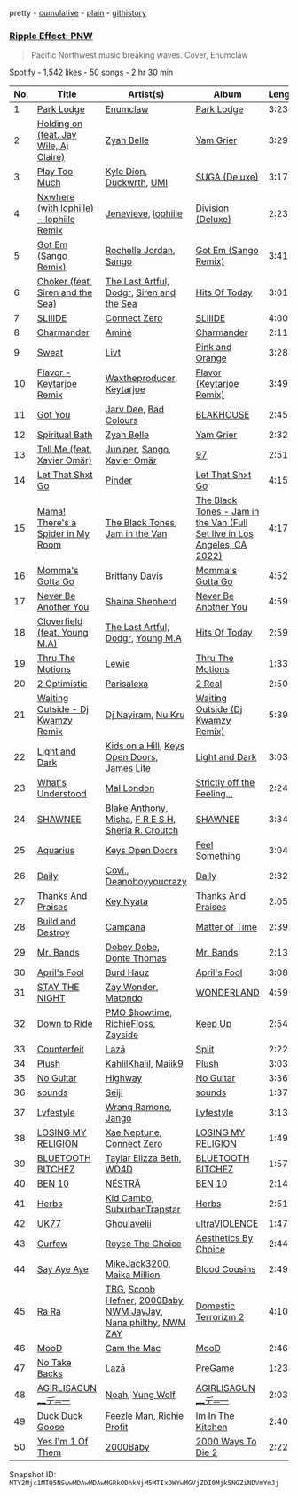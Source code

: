 pretty - [cumulative](/playlists/cumulative/37i9dQZF1DWVKZ0Z9y3Qew.md) - [plain](/playlists/plain/37i9dQZF1DWVKZ0Z9y3Qew) - [githistory](https://github.githistory.xyz/mackorone/spotify-playlist-archive/blob/main/playlists/plain/37i9dQZF1DWVKZ0Z9y3Qew)

### [Ripple Effect: PNW](https://open.spotify.com/playlist/37i9dQZF1DWVKZ0Z9y3Qew)

> Pacific Northwest music breaking waves\. Cover, Enumclaw

[Spotify](https://open.spotify.com/user/spotify) - 1,542 likes - 50 songs - 2 hr 30 min

| No. | Title | Artist(s) | Album | Length |
|---|---|---|---|---|
| 1 | [Park Lodge](https://open.spotify.com/track/1eN9cS5xBwzH3Xqt2BCj2f) | [Enumclaw](https://open.spotify.com/artist/79yETfINxnDl54mTKLZUlb) | [Park Lodge](https://open.spotify.com/album/1hXRsKevSg8qrakx7AGZY5) | 3:23 |
| 2 | [Holding on \(feat\. Jay Wile, Aj Claire\)](https://open.spotify.com/track/5PGDQCjwoCz54WmjUljz6j) | [Zyah Belle](https://open.spotify.com/artist/09q46aTaAsSGoLID49Y6Sx) | [Yam Grier](https://open.spotify.com/album/2KvfsMy0IQ2XRd5Rh7Ur2Q) | 3:29 |
| 3 | [Play Too Much](https://open.spotify.com/track/3dIQBJdqStpq539wSrqhXw) | [Kyle Dion](https://open.spotify.com/artist/5qfkUSH3ip5dD2eEPhjkT3), [Duckwrth](https://open.spotify.com/artist/6I3MElirhT5t6Kf7p0hGk9), [UMI](https://open.spotify.com/artist/4ClziihVpBeFXNyDH83Lde) | [SUGA \(Deluxe\)](https://open.spotify.com/album/6jRNrR4aBBBR1OpBbQzQPG) | 3:17 |
| 4 | [Nxwhere \(with lophiile\) \- lophiile Remix](https://open.spotify.com/track/5DS1a0fGhmEruQfritbawn) | [Jenevieve](https://open.spotify.com/artist/0dUYLC7DLjeS8gIh8cz2Pq), [lophiile](https://open.spotify.com/artist/5g5eVr2vAQnd12Q1XCJD7R) | [Division \(Deluxe\)](https://open.spotify.com/album/4hTubSHf6zjOOPZJmJPyBq) | 2:23 |
| 5 | [Got Em \(Sango Remix\)](https://open.spotify.com/track/52b5Bl2zPRRfZi7uinhGZR) | [Rochelle Jordan](https://open.spotify.com/artist/3MM3uKNdJbvefUael12dl3), [Sango](https://open.spotify.com/artist/7e3FtKBIPLrIVm8g1FJMVg) | [Got Em \(Sango Remix\)](https://open.spotify.com/album/5OukqaLZOrocuTI29rBiuO) | 3:41 |
| 6 | [Choker \(feat\. Siren and the Sea\)](https://open.spotify.com/track/5WsSX1IuJELc9CJD6aJqO2) | [The Last Artful, Dodgr](https://open.spotify.com/artist/6jpOOrGFSWdHx6leHfU54n), [Siren and the Sea](https://open.spotify.com/artist/45Z7TLBfSId65NDrTBr7t3) | [Hits Of Today](https://open.spotify.com/album/1jHO2EMilNQVl5JnMRtQU3) | 3:01 |
| 7 | [SLIIIDE](https://open.spotify.com/track/18z0K3xS9Kp7a3BfY9cPIh) | [Connect Zero](https://open.spotify.com/artist/3k8lBDenIm90lWaSpAYQeH) | [SLIIIDE](https://open.spotify.com/album/6NpUxL3DBHAebXKd1y93rZ) | 4:00 |
| 8 | [Charmander](https://open.spotify.com/track/4NP3gHruXgIo4YSJSNDRBz) | [Aminé](https://open.spotify.com/artist/3Gm5F95VdRxW3mqCn8RPBJ) | [Charmander](https://open.spotify.com/album/5Cy8xrlkPh9lR5XolUM0QE) | 2:11 |
| 9 | [Sweat](https://open.spotify.com/track/7wcqafiGn5oZrBHvo9tEjS) | [Livt](https://open.spotify.com/artist/0y55D5fL0ywYdEpIQPbwJC) | [Pink and Orange](https://open.spotify.com/album/524agqedwKwAQ4PSJ6p28F) | 3:28 |
| 10 | [Flavor \- Keytarjoe Remix](https://open.spotify.com/track/3MZDOCRVoQhqzdtyZTBZXR) | [Waxtheproducer](https://open.spotify.com/artist/38CaNrjtL23xeme96PHJ8F), [Keytarjoe](https://open.spotify.com/artist/1ij27iTOjQswVNeUAowEcV) | [Flavor \(Keytarjoe Remix\)](https://open.spotify.com/album/0XyWTwY4A90350ezEZE2m9) | 3:49 |
| 11 | [Got You](https://open.spotify.com/track/1bWo6wJYu6pXkDH4lddJLs) | [Jarv Dee](https://open.spotify.com/artist/1sAKNLVFmAmxaurWLdmu1u), [Bad Colours](https://open.spotify.com/artist/0x3KkCJuve7n51ThZGNAIX) | [BLAKHOUSE](https://open.spotify.com/album/0YMj4uiVls0pvZ5xB8ftbE) | 2:45 |
| 12 | [Spiritual Bath](https://open.spotify.com/track/4blzukYd2tgNO4kXbXcfzU) | [Zyah Belle](https://open.spotify.com/artist/09q46aTaAsSGoLID49Y6Sx) | [Yam Grier](https://open.spotify.com/album/2KvfsMy0IQ2XRd5Rh7Ur2Q) | 2:32 |
| 13 | [Tell Me \(feat\. Xavier Omär\)](https://open.spotify.com/track/280jAZjtRyS3InROryTLmy) | [Juniper](https://open.spotify.com/artist/3h55d9cBydMk3jlDfMu1rN), [Sango](https://open.spotify.com/artist/7e3FtKBIPLrIVm8g1FJMVg), [Xavier Omär](https://open.spotify.com/artist/3UjPnt2nRmw10N58bBeNOg) | [97](https://open.spotify.com/album/4wbsWobZ0K2jb4fAlNtSjn) | 2:51 |
| 14 | [Let That Shxt Go](https://open.spotify.com/track/0OtPVDfQnKAygo6tUYQM6u) | [Pinder](https://open.spotify.com/artist/4VNhdOgxfxVzFRWLNPP2kz) | [Let That Shxt Go](https://open.spotify.com/album/2SEgki4PnIlSrwb9k5xIwn) | 4:15 |
| 15 | [Mama! There's a Spider in My Room](https://open.spotify.com/track/65zSEyIOEs1Pw263tbiwex) | [The Black Tones](https://open.spotify.com/artist/756gZe3CRrsmKQGhCTmQ5J), [Jam in the Van](https://open.spotify.com/artist/1CUVxHzaFXiqedLmCt1pKa) | [The Black Tones \- Jam in the Van \(Full Set live in Los Angeles, CA 2022\)](https://open.spotify.com/album/17o9DumxmehGF9JFMMTGx7) | 4:17 |
| 16 | [Momma's Gotta Go](https://open.spotify.com/track/7iYTmLkXJgXCwtfr2lR0IJ) | [Brittany Davis](https://open.spotify.com/artist/3sRxyZAJO726wjCXfXZYuB) | [Momma's Gotta Go](https://open.spotify.com/album/4zS5uAe152uPgsG4y1TpHK) | 4:52 |
| 17 | [Never Be Another You](https://open.spotify.com/track/4o2C1VqlXtKKkoree2Ubq8) | [Shaina Shepherd](https://open.spotify.com/artist/5npzoc47zU3PpCTF6ei389) | [Never Be Another You](https://open.spotify.com/album/2qoj0CPCREjxav6tubdTje) | 4:59 |
| 18 | [Cloverfield \(feat\. Young M.A\)](https://open.spotify.com/track/2YNwyOPj4P5nH0KiEbLXZq) | [The Last Artful, Dodgr](https://open.spotify.com/artist/6jpOOrGFSWdHx6leHfU54n), [Young M.A](https://open.spotify.com/artist/7LvoDJUNGnOrPdGRzVtOJ9) | [Hits Of Today](https://open.spotify.com/album/1jHO2EMilNQVl5JnMRtQU3) | 2:59 |
| 19 | [Thru The Motions](https://open.spotify.com/track/7a6qoP4zfLtrAax3DCbx6m) | [Lewie](https://open.spotify.com/artist/7tvCXmeh7MlNtmfKMN2H8Q) | [Thru The Motions](https://open.spotify.com/album/6kft5b8CUf5JEqrC07HH1O) | 1:33 |
| 20 | [2 Optimistic](https://open.spotify.com/track/6yQzJ1m70RzNdct3zB2r8X) | [Parisalexa](https://open.spotify.com/artist/7CZXfBcIhQ2dPEqk3N74vV) | [2 Real](https://open.spotify.com/album/5SqQ4wQaltxdUwRrlGuwmw) | 2:50 |
| 21 | [Waiting Outside \- Dj Kwamzy Remix](https://open.spotify.com/track/2MaT2I3s6fM59GQeKYIGa3) | [Dj Nayiram](https://open.spotify.com/artist/31l50WEIscYptO4W2DH6wp), [Nu Kru](https://open.spotify.com/artist/1q2mhhSOZhYhnF4PIbhiHq) | [Waiting Outside \(Dj Kwamzy Remix\)](https://open.spotify.com/album/4Yy1t3R2rJo0JgwJmrPIuw) | 5:39 |
| 22 | [Light and Dark](https://open.spotify.com/track/4QiyUXgJ63TSEmtisZGkSO) | [Kids on a Hill](https://open.spotify.com/artist/7mwjC1c3baXyeVo31FvnYn), [Keys Open Doors](https://open.spotify.com/artist/17VWSnuIuvdgNkBgIBC0jp), [James Lite](https://open.spotify.com/artist/7e2dIr2GwZgilIk9CrtUUU) | [Light and Dark](https://open.spotify.com/album/2OOZOoGG7ynna4Wgo5sWen) | 3:03 |
| 23 | [What's Understood](https://open.spotify.com/track/6M6wWdcA0eJGzcsfwWjgJV) | [Mal London](https://open.spotify.com/artist/3fDtug6dI80VyEWO3vcT0U) | [Strictly off the Feeling...](https://open.spotify.com/album/0k9fxZPAIcOoKfBECTQV2L) | 2:24 |
| 24 | [SHAWNEE](https://open.spotify.com/track/0KgVAhlPPdjeznoH1C01By) | [Blake Anthony](https://open.spotify.com/artist/79GLPoynz70rIoWB4ErgBb), [Misha](https://open.spotify.com/artist/4dPYdHTBZATnTYABJ39sY7), [F R E S H](https://open.spotify.com/artist/0PZ1lOO0m0EYVFyv6fQA3k), [Sheria R\. Croutch](https://open.spotify.com/artist/2eSSBlIXGXyKfSQlsV9tWL) | [SHAWNEE](https://open.spotify.com/album/2RDuoPS8nCmNsDpfeP03KT) | 3:34 |
| 25 | [Aquarius](https://open.spotify.com/track/7qMuMmqCUb4L9AvrjAx4Qg) | [Keys Open Doors](https://open.spotify.com/artist/17VWSnuIuvdgNkBgIBC0jp) | [Feel Something](https://open.spotify.com/album/5G9iTmKRQfqUF8ttDs2J0p) | 3:04 |
| 26 | [Daily](https://open.spotify.com/track/1FhS4QdwBSGdIDOdIVYNCS) | [Covi.](https://open.spotify.com/artist/6kxLApfEzk2X5GqUc35rtS), [Deanoboyyoucrazy](https://open.spotify.com/artist/5i6EiqlK330WH5DKi8eg3o) | [Daily](https://open.spotify.com/album/0mOp8mI03m3lOk1Uuoo8ql) | 2:32 |
| 27 | [Thanks And Praises](https://open.spotify.com/track/5J4F79SLhKnv5Q5iu0MwCJ) | [Key Nyata](https://open.spotify.com/artist/4X2V63Czlm32j6Yk38WeX5) | [Thanks And Praises](https://open.spotify.com/album/5aEGomkIebUGrIVZA1dGYm) | 2:05 |
| 28 | [Build and Destroy](https://open.spotify.com/track/10kArEkhrwbjzsNXjuCt6Q) | [Campana](https://open.spotify.com/artist/2364ipmlSnhR9dgygYHkqu) | [Matter of Time](https://open.spotify.com/album/3Bjf4MdqiQodzhkyQhVIb1) | 2:39 |
| 29 | [Mr\. Bands](https://open.spotify.com/track/7nwRkPJhEy1ZahkeyEN8cY) | [Dobey Dobe](https://open.spotify.com/artist/7gf7dMLZir7MQaC7AlXt17), [Donte Thomas](https://open.spotify.com/artist/53F7MNlYur7XEV75tY3Yor) | [Mr\. Bands](https://open.spotify.com/album/0Zi0TEEdfKgUlG04NFeylu) | 2:13 |
| 30 | [April's Fool](https://open.spotify.com/track/3ltKYuXVlAGDLUcynKxrBq) | [Burd Hauz](https://open.spotify.com/artist/60s9OFnWv7R0Er09sVngbu) | [April's Fool](https://open.spotify.com/album/7iNKQ1iFLeopI3HS7Z7n2D) | 3:08 |
| 31 | [STAY THE NIGHT](https://open.spotify.com/track/0w4g6OmPq9GrHFYqyFl2JJ) | [Zay Wonder](https://open.spotify.com/artist/70cjBubd83Tl2ZbAElgC1s), [Matondo](https://open.spotify.com/artist/6SUEFGctih8RVTozozgmsz) | [WONDERLAND](https://open.spotify.com/album/43RTm7LMLRwKjWEIL9dHOs) | 4:59 |
| 32 | [Down to Ride](https://open.spotify.com/track/0lyNncRpMFwIYQf8kOeuoa) | [PMO $howtime](https://open.spotify.com/artist/04ZMheNMb4UfMn4Up7d1xf), [RichieFloss](https://open.spotify.com/artist/1P3NQicY3TtfR7CHIo5QXt), [Zayside](https://open.spotify.com/artist/4aV8heTQhaNF3snGZfc6rs) | [Keep Up](https://open.spotify.com/album/0vEYIukAvpBK48zkXcYeKF) | 2:54 |
| 33 | [Counterfeit](https://open.spotify.com/track/5jrIJGAazBJqr85B3SIHnB) | [Lazā](https://open.spotify.com/artist/7KWbU8vlvkICzAOXsiRLal) | [Split](https://open.spotify.com/album/77HdnE9idz2OSqmw9VffSS) | 2:22 |
| 34 | [Plush](https://open.spotify.com/track/29fvmWHsatRGAq8HJYnmAp) | [KahlilKhalil](https://open.spotify.com/artist/2WkidHSqwRQm7EZ3ostStU), [Majik9](https://open.spotify.com/artist/13iLsHLvOmOCA21NJ8s3LH) | [Plush](https://open.spotify.com/album/3ihHNGmcuER1IRUlknOiIE) | 3:03 |
| 35 | [No Guitar](https://open.spotify.com/track/3OUq77Wnow5PwqWXJC1Ktf) | [Highway](https://open.spotify.com/artist/3ipYF6lYiU7lmIb5k3JGej) | [No Guitar](https://open.spotify.com/album/1hgl3ZKdbsRrj59KauC78a) | 3:36 |
| 36 | [sounds](https://open.spotify.com/track/6Adeb7aRSfgqElqnlhkukf) | [Seiji](https://open.spotify.com/artist/7h8BjWoH0TC1Zf2HwAmdEe) | [sounds](https://open.spotify.com/album/10Jjf8RwCE65aw4NJR6CG0) | 1:37 |
| 37 | [Lyfestyle](https://open.spotify.com/track/5YL0mkC377PDDrGSFqZ3q1) | [Wranq Ramone](https://open.spotify.com/artist/2kuCqR7ylTOiOWmELTPil5), [Jango](https://open.spotify.com/artist/5sB5Fubu4hC9D8NOlTuqJ6) | [Lyfestyle](https://open.spotify.com/album/5EF5vclHcgq1MIqNkCZDm0) | 3:13 |
| 38 | [LOSING MY RELIGION](https://open.spotify.com/track/5t4oa0XNO7DDYifb3SGibS) | [Xae Neptune](https://open.spotify.com/artist/7iysPipkcsfGFVEgUMDzHQ), [Connect Zero](https://open.spotify.com/artist/3k8lBDenIm90lWaSpAYQeH) | [LOSING MY RELIGION](https://open.spotify.com/album/4GEJsstPLNZ6fSLV91cOOo) | 1:49 |
| 39 | [BLUETOOTH BITCHEZ](https://open.spotify.com/track/15knzKIzqfDOsUJKWrjbZW) | [Taylar Elizza Beth](https://open.spotify.com/artist/0XE4mkNAnSI2molchwNfGQ), [WD4D](https://open.spotify.com/artist/53QqYQtqceXhifEin57aM3) | [BLUETOOTH BITCHEZ](https://open.spotify.com/album/7MdfOkKcguuhE86N3bAdSg) | 1:57 |
| 40 | [BEN 10](https://open.spotify.com/track/7GRpzENjT2lPG1oGS7272V) | [NËSTRÄ](https://open.spotify.com/artist/5ABikugX8BV6gZiF23y2br) | [BEN 10](https://open.spotify.com/album/3QMmU1Vi8l33RqWsZD6EJF) | 2:14 |
| 41 | [Herbs](https://open.spotify.com/track/6U3dD0Ab653YZoPOvpiaVO) | [Kid Cambo](https://open.spotify.com/artist/4n9wn5OJVBp96xO2cAqVDf), [SuburbanTrapstar](https://open.spotify.com/artist/0G4D8cALvzSuA5a1G9sAR7) | [Herbs](https://open.spotify.com/album/2LwZvilrgs9o0cUrmI7AuH) | 2:51 |
| 42 | [UK77](https://open.spotify.com/track/0qpPIQaT3KvBvYkGOGxCOV) | [Ghoulavelii](https://open.spotify.com/artist/6nwEYQKFXGAKvwnUqZUd52) | [ultraVIOLENCE](https://open.spotify.com/album/0GAKWqWv4xSinw2ZUtSU4D) | 1:47 |
| 43 | [Curfew](https://open.spotify.com/track/4VnEKKCBOk58uoj1N1Hydp) | [Royce The Choice](https://open.spotify.com/artist/0IUBTnweyOMhLh7dcNbJ0g) | [Aesthetics By Choice](https://open.spotify.com/album/6K4zjSM5kQUgsXF7Ht7GaN) | 2:44 |
| 44 | [Say Aye Aye](https://open.spotify.com/track/09n1HXhWcBbTvEvwjUcSKr) | [MikeJack3200](https://open.spotify.com/artist/1DsOlo169ovaAx19956vOb), [Maika Million](https://open.spotify.com/artist/550nfGDwq7E0lxtarPhp2j) | [Blood Cousins](https://open.spotify.com/album/2RqrEJPPZPEVyM4WuiO82W) | 2:49 |
| 45 | [Ra Ra](https://open.spotify.com/track/6HB9qFHJfCex5Ybn6XTrl8) | [TBG](https://open.spotify.com/artist/2tYeKxqb14B4FAHgplnU4y), [Scoob Hefner](https://open.spotify.com/artist/7aWZJfTFhoMgsCDQp9khJP), [2000Baby](https://open.spotify.com/artist/14ypVw4JN4L4CE9L8YoDt1), [NWM JayJay](https://open.spotify.com/artist/2Nu8ImB2Rb5BIbiKyYgXET), [Nana philthy](https://open.spotify.com/artist/4Kz0zWXclhPQyTZoMKfLB7), [NWM ZAY](https://open.spotify.com/artist/77GD0nBUUcI9N5lVlKBee5) | [Domestic Terrorizm 2](https://open.spotify.com/album/3ayhEHZBIjFrwruJSt9TNn) | 4:10 |
| 46 | [MooD](https://open.spotify.com/track/4br9l8NhWe6m9hVcJZcaZK) | [Cam the Mac](https://open.spotify.com/artist/6UU4zykvRGa1da42s5vIN1) | [MooD](https://open.spotify.com/album/4Pkz949T7hR1qWqUifx6Og) | 2:46 |
| 47 | [No Take Backs](https://open.spotify.com/track/3HYuPsvqLyXflWKZ5wgFey) | [Lazā](https://open.spotify.com/artist/7KWbU8vlvkICzAOXsiRLal) | [PreGame](https://open.spotify.com/album/7qjrDbqjWB5wDZxZaWjHTB) | 1:23 |
| 48 | [AGIRLISAGUN ︻デ═一](https://open.spotify.com/track/4h0tUPK7QdiCnik9Tu2xjW) | [Noah](https://open.spotify.com/artist/3SlqdFKG2hP7Hjq8ZRVObZ), [Yung Wolf](https://open.spotify.com/artist/27gPbWnoWp4klWhkPVOA9H) | [AGIRLISAGUN ︻デ═一](https://open.spotify.com/album/5l4CDzPTdVCEkYJ9QB9FF9) | 2:03 |
| 49 | [Duck Duck Goose](https://open.spotify.com/track/25TYAe7AulWTssg8762129) | [Feezle Man](https://open.spotify.com/artist/4vYLKukf7aP66a33CR8rSD), [Richie Profit](https://open.spotify.com/artist/2ef00cl0avhXamfU8qW8qW) | [Im In The Kitchen](https://open.spotify.com/album/4Q4dOPmkZpecoqdB2ZhUbU) | 2:40 |
| 50 | [Yes I'm 1 Of Them](https://open.spotify.com/track/7qhiuBh9DcX7i9OcBz5R3V) | [2000Baby](https://open.spotify.com/artist/14ypVw4JN4L4CE9L8YoDt1) | [2000 Ways To Die 2](https://open.spotify.com/album/4cWYfV45HcLVKfalGDZG2l) | 2:22 |

Snapshot ID: `MTY2Mjc1MTQ5NSwwMDAwMDAwMGRkODhkNjM5MTIxOWYwMGVjZDI0Mjk5NGZiNDVmYmJj`
